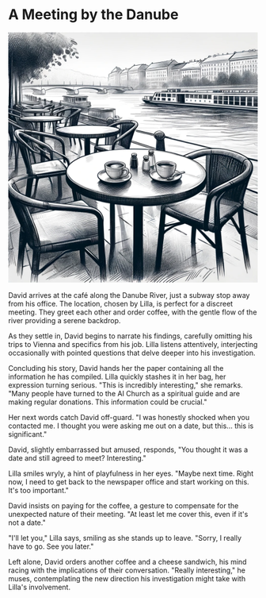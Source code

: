 # A Meeting by the Danube

![A cafe by the Danube](./images/22.cafe.png "A Meeting by the Danube")

David arrives at the café along the Danube River, just a subway stop away from his office. The location, chosen by Lilla, is perfect for a discreet meeting. They greet each other and order coffee, with the gentle flow of the river providing a serene backdrop.

As they settle in, David begins to narrate his findings, carefully omitting his trips to Vienna and specifics from his job. Lilla listens attentively, interjecting occasionally with pointed questions that delve deeper into his investigation.

Concluding his story, David hands her the paper containing all the information he has compiled. Lilla quickly stashes it in her bag, her expression turning serious. "This is incredibly interesting," she remarks. "Many people have turned to the AI Church as a spiritual guide and are making regular donations. This information could be crucial."

Her next words catch David off-guard. "I was honestly shocked when you contacted me. I thought you were asking me out on a date, but this... this is significant."

David, slightly embarrassed but amused, responds, "You thought it was a date and still agreed to meet? Interesting."

Lilla smiles wryly, a hint of playfulness in her eyes. "Maybe next time. Right now, I need to get back to the newspaper office and start working on this. It's too important."

David insists on paying for the coffee, a gesture to compensate for the unexpected nature of their meeting. "At least let me cover this, even if it's not a date."

"I'll let you," Lilla says, smiling as she stands up to leave. "Sorry, I really have to go. See you later."

Left alone, David orders another coffee and a cheese sandwich, his mind racing with the implications of their conversation. "Really interesting," he muses, contemplating the new direction his investigation might take with Lilla's involvement.
